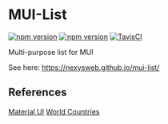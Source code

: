 # MUI-List

[![npm version](https://badge.fury.io/js/%40nexys%2Fmui-list.svg)](https://www.npmjs.com/package/@nexys/mui-list)
[![npm version](https://img.shields.io/npm/v/@nexys/mui-list.svg)](https://www.npmjs.com/package/@nexys/mui-list)
[![TavisCI](https://travis-ci.com/Nexysweb/mui-list.svg?branch=master)](https://travis-ci.com/Nexysweb/mui-list)

Multi-purpose list for MUI

See here: https://nexysweb.github.io/mui-list/

## References

[Material UI](https://github.com/mui-org/material-ui)
[World Countries](https://mledoze.github.io/countries/)
